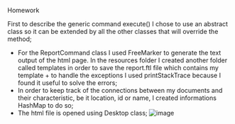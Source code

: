 Homework 

First to describe the generic command execute() I chose to use an abstract class so it can be extended by all the other classes that will override the method;
- For the ReportCommand class I used FreeMarker to generate the text output of the html page. In the resources folder I created another folder called templates in order to save the report.ftl file which contains my template + to handle the exceptions I used printStackTrace because I found it useful to solve the errors;
- In order to keep track of the connections between my documents and their characteristic, be it location, id or name, I created informations HashMap to do so;
- The html file is opened using Desktop class;
![image](https://user-images.githubusercontent.com/100404656/229293993-06104629-ac9e-4521-a4c3-c207cf030bdf.png)
